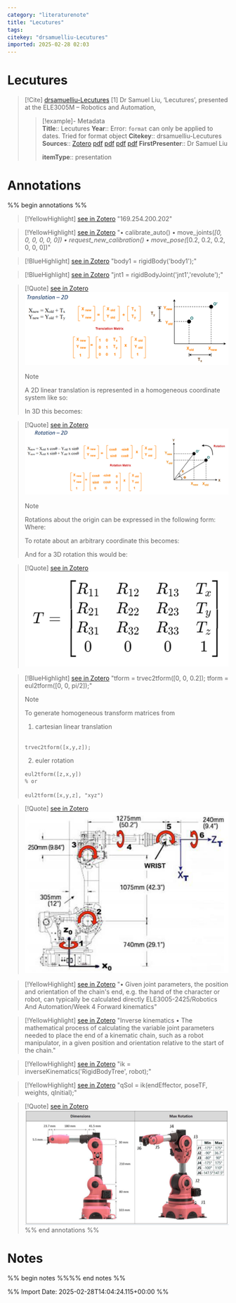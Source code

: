 ```yaml
---
category: "literaturenote"
title: "Lecutures"
tags: 
citekey: "drsamuelliu-Lecutures"
imported: 2025-02-28 02:03
---
```


# Lecutures


> [!Cite] [drsamuelliu-Lecutures](zotero://select/library/items/LTAYMI4T)
> [1]  Dr Samuel Liu, ‘Lecutures’, presented at the ELE3005M – Robotics and Automation,
> > [!example]- Metadata    
> > **Title**:: Lecutures
> > **Year**:: Error: `format` can only be applied to dates. Tried for format object
> > **Citekey**:: drsamuelliu-Lecutures
> > **Sources**:: [Zotero](zotero://select/library/items/LTAYMI4T) [pdf](file:////home/joeashton/Zotero/storage/EJV5INYY/w1.pdf)  [pdf](file:////home/joeashton/Zotero/storage/SX2NHWFL/w2.pdf)  [pdf](file:////home/joeashton/Zotero/storage/A5ZZKSZB/w3.pdf)  [pdf](file:////home/joeashton/Zotero/storage/6BMLQQSN/w4.pdf) 
> > **FirstPresenter**:: Dr Samuel Liu
> > 
> > **itemType**:: presentation

# Annotations

%% begin annotations %%

> [!YellowHighlight] [see in Zotero](zotero://open-pdf/library/items/EJV5INYY?page=26&annotation=4LTLBZSI)
> "169.254.200.202"

> [!YellowHighlight] [see in Zotero](zotero://open-pdf/library/items/EJV5INYY?page=30&annotation=6HYE6LXM)
> "• calibrate_auto()  • move_joints(*[0, 0, 0, 0, 0, 0])  • request_new_calibration()  • move_pose(*[0.2, 0.2, 0.2, 0, 0, 0])"

> [!BlueHighlight] [see in Zotero](zotero://open-pdf/library/items/SX2NHWFL?page=-&annotation=GKTVM6QI)
> "body1 = rigidBody('body1');"

> [!BlueHighlight] [see in Zotero](zotero://open-pdf/library/items/SX2NHWFL?page=-&annotation=S5JYXDAM)
> "jnt1 = rigidBodyJoint('jnt1','revolute');"

> [!Quote] [see in Zotero](zotero://open-pdf/library/items/SX2NHWFL?page=-&annotation=26NQDX88)
> ![figure-12-x39-y120.png](attachments/drsamuelliu-Lecutures/figure-12-x39-y120.png)
> > [!note]
> > A 2D linear translation is represented in a homogeneous coordinate system like so:
> > 
> > In 3D this becomes:

> [!Quote] [see in Zotero](zotero://open-pdf/library/items/SX2NHWFL?page=-&annotation=BAR7KNCM)
> ![figure-13-x12-y128.png](attachments/drsamuelliu-Lecutures/figure-13-x12-y128.png)
> > [!note]
> > Rotations about the origin can be expressed in the following form:
> > Where:
> > 
> > To rotate about an arbitrary coordinate this becomes:
> > 
> > And for a 3D rotation this would be:

> [!Quote] [see in Zotero](zotero://open-pdf/library/items/SX2NHWFL?page=-&annotation=P5YBJ62H)
> ![figure-16-x32-y86.png](attachments/drsamuelliu-Lecutures/figure-16-x32-y86.png)

> [!BlueHighlight] [see in Zotero](zotero://open-pdf/library/items/SX2NHWFL?page=-&annotation=KQXBX9JS)
> "tform = trvec2tform([0, 0, 0.2]); tform = eul2tform([0, 0, pi/2]);"
> > [!note]
> > To generate homogeneous transform matrices from
> > 1. cartesian linear translation
> > ```
> > 
> > trvec2tform([x,y,z]);
> > ```
> > 2. euler rotation
> > ```
> > eul2tform([z,x,y])
> > % or
> > 
> > eul2tform([x,y,z], "xyz")
> > ```

> [!Quote] [see in Zotero](zotero://open-pdf/library/items/A5ZZKSZB?page=5&annotation=EANXLTSW)
> ![figure-5-x389-y100.png](attachments/drsamuelliu-Lecutures/figure-5-x389-y100.png)

> [!YellowHighlight] [see in Zotero](zotero://open-pdf/library/items/6BMLQQSN?page=5&annotation=5XQCTDEJ)
> "• Given joint parameters, the position and orientation of the chain's end, e.g. the hand of the character or robot, can typically be calculated directly  ELE3005-2425/Robotics And Automation/Week 4  Forward kinematics"

> [!YellowHighlight] [see in Zotero](zotero://open-pdf/library/items/6BMLQQSN?page=8&annotation=EX7SATX5)
> "Inverse kinematics  • The mathematical process of calculating the variable joint parameters needed to place the end of a kinematic chain, such as a robot manipulator, in a given position and orientation relative to the start of the chain."

> [!YellowHighlight] [see in Zotero](zotero://open-pdf/library/items/6BMLQQSN?page=10&annotation=L4ALHR82)
> "ik = inverseKinematics('RigidBodyTree', robot);"

> [!YellowHighlight] [see in Zotero](zotero://open-pdf/library/items/6BMLQQSN?page=10&annotation=LTYE3KGE)
> "qSol = ik(endEffector, poseTF, weights, qInitial);"

> [!Quote] [see in Zotero](zotero://open-pdf/library/items/6BMLQQSN?page=13&annotation=R2T8F9ET)
> ![figure-13-x300-y72.png](attachments/drsamuelliu-Lecutures/figure-13-x300-y72.png)%% end annotations %%

# Notes

%% begin notes %%%% end notes %%

%% Import Date: 2025-02-28T14:04:24.115+00:00 %%
